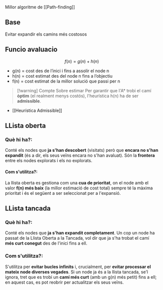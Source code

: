 Millor algoritme de [[Path-finding]]

## Base
Evitar expandir els camins més costosos

## Funcio avaluacio

$$
f(n) = g(n) + h(n)
$$
- g(n) = cost des de l’inici i fins a assolir el node n
- h(n) = cost estimat des del node n fins a l’objectiu
- f(n) = cost estimat de la millor solució que passi per n

>[!warning] Compte Sobre estimar
>Per garantir que l'A* trobi el camí **òptim** (el realment menys costós), l'heurística h(n) ha de ser **admissible**.

- [[Heurística Admissible]]


## LLista oberta

### **Què hi ha?**:
Conté els nodes que **ja s'han descobert** (visitats) però que **encara no s'han expandit** (és a dir, els seus veïns encara no s'han avaluat). Són la **frontera** entre els nodes explorats i els no explorats.

#### **Com s'utilitza?**: 
La llista oberta es gestiona com una **cua de prioritat**, on el node amb el valor **f(n) més baix** (la millor estimació de cost total) sempre té la màxima prioritat i és el següent a ser seleccionat per a l'expansió.

## LLista tancada
### **Què hi ha?**: 
Conté els nodes que **ja s'han expandit completament**. Un cop un node ha passat de la Llista Oberta a la Tancada, vol dir que ja s'ha trobat el camí **més curt conegut** des de l'inici fins a ell.
    
### **Com s'utilitza?**: 
S'utilitza per **evitar bucles infinits** i, crucialment, per **evitar processar el mateix node diverses vegades**. Si un node ja és a la llista tancada, se'l ignora, tret que es trobi un **camí més curt** (amb un g(n) més petit) fins a ell; en aquest cas, es pot reobrir per actualitzar els seus veïns.